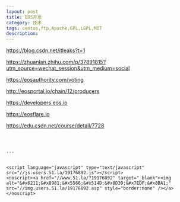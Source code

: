 ```yaml
---
layout: post
title: EOS开发
category: 技术
tags: centos,ftp,Apache,GPL,LGPL,MIT
description: 
---
```


https://blog.csdn.net/itleaks?t=1

https://zhuanlan.zhihu.com/p/37891815?utm_source=wechat_session&utm_medium=social

https://eosauthority.com/voting

http://eosportal.io/chain/12/producers

https://developers.eos.io

https://eosflare.io

https://edu.csdn.net/course/detail/7728



```



---


<script language="javascript" type="text/javascript" src="//js.users.51.la/19176892.js"></script>
<noscript><a href="//www.51.la/?19176892" target="_blank"><img alt="&#x6211;&#x8981;&#x5566;&#x514D;&#x8D39;&#x7EDF;&#x8BA1;" src="//img.users.51.la/19176892.asp" style="border:none" /></a></noscript>

